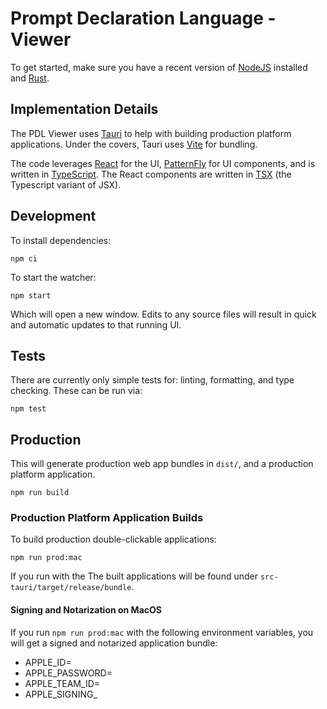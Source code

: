 # Prompt Declaration Language - Viewer

To get started, make sure you have a recent version of
[NodeJS](https://nodejs.org/en/download) installed and
[Rust](https://www.rust-lang.org/tools/install).

## Implementation Details

The PDL Viewer uses [Tauri](https://v2.tauri.app/) to help with
building production platform applications. Under the covers, Tauri uses
[Vite](https://vite.dev/) for bundling.

The code leverages [React](https://react.dev/) for the UI,
[PatternFly](https://www.patternfly.org/) for UI components, and is
written in [TypeScript](https://www.typescriptlang.org/). The React
components are written in [TSX](https://react.dev/learn/typescript)
(the Typescript variant of JSX).

## Development

To install dependencies:
```shell
npm ci
```

To start the watcher:
```shell
npm start
```

Which will open a new window. Edits to any source files will result in
quick and automatic updates to that running UI.

## Tests

There are currently only simple tests for: linting, formatting, and
type checking. These can be run via:
```shell
npm test
```

## Production

This will generate production web app bundles in `dist/`, and a production platform application.
```shell
npm run build
```

### Production Platform Application Builds

To build production double-clickable applications:
```shell
npm run prod:mac
```

If you run with the
The built applications will be found under `src-tauri/target/release/bundle`.

#### Signing and Notarization on MacOS

If you run `npm run prod:mac` with the following environment variables, you will get a signed and notarized application bundle:
- APPLE_ID=<your apple developer account email address>
- APPLE_PASSWORD=<your app-specific password>
- APPLE_TEAM_ID=<your apple team id>
- APPLE_SIGNING_<also your apple team id>

